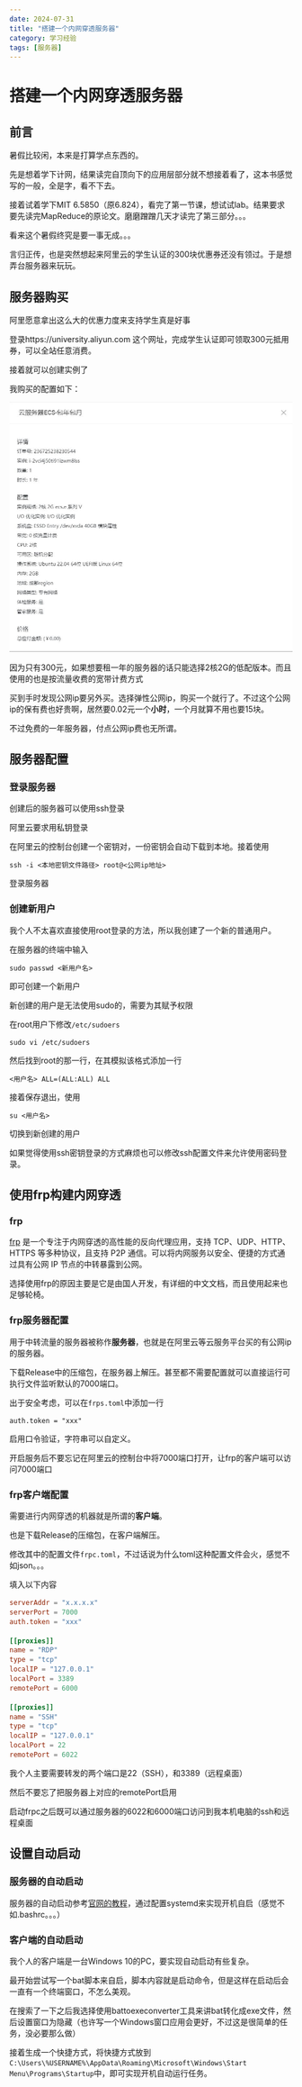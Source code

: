 ```yaml
---
date: 2024-07-31
title: "搭建一个内网穿透服务器"
category: 学习经验
tags: [服务器]
---
```


# 搭建一个内网穿透服务器

## 前言

暑假比较闲，本来是打算学点东西的。

先是想着学下计网，结果读完自顶向下的应用层部分就不想接着看了，这本书感觉写的一般，全是字，看不下去。

接着试着学下MIT 6.5850（原6.824），看完了第一节课，想试试lab。结果要求要先读完MapReduce的原论文。磨磨蹭蹭几天才读完了第三部分。。。

看来这个暑假终究是要一事无成。。。

言归正传，也是突然想起来阿里云的学生认证的300块优惠券还没有领过。于是想弄台服务器来玩玩。

## 服务器购买

阿里愿意拿出这么大的优惠力度来支持学生真是好事

登录https://university.aliyun.com 这个网址，完成学生认证即可领取300元抵用券，可以全站任意消费。

接着就可以创建实例了

我购买的配置如下：

![配置](https://raw.githubusercontent.com/NaroZeol/narozeol.github.io/main/images/2024-07-31-my-frp-server/%E9%85%8D%E7%BD%AE.jpg)

因为只有300元，如果想要租一年的服务器的话只能选择2核2G的低配版本。而且使用的也是按流量收费的宽带计费方式

买到手时发现公网ip要另外买。选择弹性公网ip，购买一个就行了。不过这个公网ip的保有费也好贵啊，居然要0.02元一个**小时**，一个月就算不用也要15块。

不过免费的一年服务器，付点公网ip费也无所谓。

## 服务器配置

### 登录服务器

创建后的服务器可以使用ssh登录

阿里云要求用私钥登录

在阿里云的控制台创建一个密钥对，一份密钥会自动下载到本地。接着使用

    ssh -i <本地密钥文件路径> root@<公网ip地址>

登录服务器

### 创建新用户

我个人不太喜欢直接使用root登录的方法，所以我创建了一个新的普通用户。

在服务器的终端中输入

    sudo passwd <新用户名>

即可创建一个新用户

新创建的用户是无法使用sudo的，需要为其赋予权限

在root用户下修改`/etc/sudoers`

    sudo vi /etc/sudoers

然后找到root的那一行，在其模拟该格式添加一行

    <用户名> ALL=(ALL:ALL) ALL

接着保存退出，使用

    su <用户名>

切换到新创建的用户

如果觉得使用ssh密钥登录的方式麻烦也可以修改ssh配置文件来允许使用密码登录。

## 使用frp构建内网穿透

### frp

[frp](https://github.com/fatedier/frp) 是一个专注于内网穿透的高性能的反向代理应用，支持 TCP、UDP、HTTP、HTTPS 等多种协议，且支持 P2P 通信。可以将内网服务以安全、便捷的方式通过具有公网 IP 节点的中转暴露到公网。

选择使用frp的原因主要是它是由国人开发，有详细的中文文档，而且使用起来也足够轮椅。

### frp服务器配置

用于中转流量的服务器被称作**服务器**，也就是在阿里云等云服务平台买的有公网ip的服务器。

下载Release中的压缩包，在服务器上解压。甚至都不需要配置就可以直接运行可执行文件监听默认的7000端口。

出于安全考虑，可以在`frps.toml`中添加一行

    auth.token = "xxx"

启用口令验证，字符串可以自定义。

开启服务后不要忘记在阿里云的控制台中将7000端口打开，让frp的客户端可以访问7000端口

### frp客户端配置

需要进行内网穿透的机器就是所谓的**客户端**。

也是下载Release的压缩包，在客户端解压。

修改其中的配置文件`frpc.toml`，不过话说为什么toml这种配置文件会火，感觉不如json。。。

填入以下内容

```toml
serverAddr = "x.x.x.x"
serverPort = 7000
auth.token = "xxx"

[[proxies]]
name = "RDP"
type = "tcp"
localIP = "127.0.0.1"
localPort = 3389
remotePort = 6000

[[proxies]]
name = "SSH"
type = "tcp"
localIP = "127.0.0.1"
localPort = 22
remotePort = 6022
```
我个人主要需要转发的两个端口是22（SSH），和3389（远程桌面）

然后不要忘了把服务器上对应的remotePort启用

启动frpc之后既可以通过服务器的6022和6000端口访问到我本机电脑的ssh和远程桌面

## 设置自动启动

### 服务器的自动启动

服务器的自动启动参考[官网的教程](https://gofrp.org/zh-cn/docs/setup/systemd/)，通过配置systemd来实现开机自启（感觉不如.bashrc。。。）

### 客户端的自动启动

我个人的客户端是一台Windows 10的PC，要实现自动启动有些复杂。

最开始尝试写一个bat脚本来自启，脚本内容就是启动命令，但是这样在启动后会一直有一个终端窗口，不怎么美观。

在搜索了一下之后我选择使用battoexeconverter工具来讲bat转化成exe文件，然后设置窗口为隐藏（也许写一个Windows窗口应用会更好，不过这是很简单的任务，没必要那么做）

接着生成一个快捷方式，将快捷方式放到`C:\Users\%USERNAME%\AppData\Roaming\Microsoft\Windows\Start Menu\Programs\Startup`中，即可实现开机自动运行任务。
